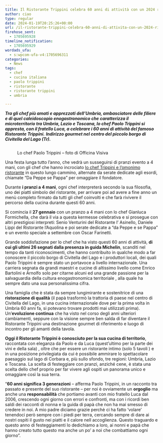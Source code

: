 ```yaml
---
title: Il Ristorante Trippini celebra 60 anni di attività con un 2024 ricco di eventi
author: ciao
type: regular
date: 2024-01-19T20:25:26+00:00
url: /il-ristorante-trippini-celebra-60-anni-di-attivita-con-un-2024-ricco-di-eventi/
firehose_sent:
  - 1705695928
timeline_notification:
  - 1705695929
wordads_ufa:
  - s:wpcom-ufa-v4:1705696311
categories:
  - News
tags:
  - chef
  - cucina italiana
  - paolo trippini
  - ristorante
  - ristorante trippini
  - umbria

---
```

**_Tra gli chef più amati e apprezzati dell’Umbria, ambasciatore delle filiere e di quel caleidoscopio enogastronomico che caratterizza il microterritorio tra Umbria, Lazio e Toscana, lo chef Paolo Trippini si appresta, con il fratello Luca, a celebrare i 60 anni di attività del famoso Ristorante Trippini._** **_Indirizzo gourmet nel centro del piccolo borgo di Civitella del Lago (Tr)._**<figure class="wp-block-image size-large">

<img decoding="async" src="images/wp-content/uploads/2024/01/paolo_trippini_officina_visiva.jpg.webp?w=1024" alt="" class="wp-image-2630" /> <figcaption class="wp-element-caption">Lo chef Paolo Trippini &#8211; foto di Officina Visiva</figcaption></figure> 

Una festa lunga tutto l’anno, che vedrà un susseguirsi di pranzi evento a 4 mani, con gli chef che hanno incrociato <a href="https://aleepepecom.wordpress.com/2023/04/07/sociale-inclusivo-ed-etico-il-menu-di-paolo-trippini-a-civitella-del-lago/" target="_blank" rel="noreferrer noopener">lo chef Trippini e l’omonimo ristorante</a> in questo lungo cammino, alternate da serate dedicate agli esordi, chiamate “Da Peppe se Pappa” per omaggiare il fondatore.

Durante **i pranzi a 4 mani**, ogni chef interpreterà secondo la sua filosofia, uno dei piatti simbolo del ristorante, per arrivare poi ad avere a fine anno un menù completo firmato da tutti gli chef coinvolti e che farà rivivere il percorso della cucina durante questi 60 anni.

Si comincia il **27 gennaio** con un pranzo a 4 mani con lo chef Gianluca Formichella, che darà il via a questa kermesse celebrativa e si prosegue con altri prestigiosi interpreti: Senio Venturini del Ristorante l’ Asinello, Daniele Lippi del Ristorante l’Aquolina e poi serate dedicate a “da Peppe e se Pappa” e un evento speciale a settembre con Oscar Farinetti.

Grande soddisfazione per lo chef che ha visto questi 60 anni di attività, **di cui gli ultimi 26 segnati dalla presenza in guida Michelin**, scanditi nel tempo da tanti riconoscimenti, che hanno contribuito in qualche modo a far conoscere il piccolo borgo di Civitella del Lago e i produttori locali, dei quali Paolo Trippini è sempre stato un portavoce a livello internazionale. Una carriera segnata da grandi maestri e cucine di altissimo livello come Enrico Bartolini e Arnolfo solo per citarne alcuni ed una grande passione per la salvaguardia della cultura enogastronomica territoriale , alla quale ha sempre dato una sua personalissima cifra.

Una famiglia che è stata da sempre lungimirante e sostenitrice di una **ristorazione di qualità** (il papà trasformò la trattoria di paese nel centro di Civitella del Lago, in una cucina internazionale dove per la prima volta in Umbria 60 anni fa, si potevano trovare prodotti mai utilizzati prima). Un’**evoluzione continua** che ha visto nel corso degli anni ulteriori cambiamenti, seppure con la visione sempre ben salda di far diventare il Ristorante Trippini una destinazione gourmet di riferimento e luogo di incontro per gli amanti della tavola.

**Oggi il Ristorante Trippini è conosciuto per la sua cucina di territorio**, raccontata con eleganza da Paolo e da Luca (quest’ultimo per la parte dei vini e della sala) , oltre che per essere un ristorante intimo (solo 5 tavoli ) e in una posizione privilegiata da cui è possibile ammirare lo spettacolare paesaggio sul lago di Corbara e, più sullo sfondo, tre regioni: Umbria, Lazio e Toscana. La scelta di festeggiare con pranzi, anziché cene, è stata una scelta dello chef proprio per far vivere agli ospiti un panorama unico e omaggiare così la sua terra.

&#8220;**60 anni significa 3 generazioni** – afferma Paolo Trippini, in un racconto tra passato e presente del suo ristorante – per noi è ovviamente un **orgoglio** ma anche una **responsabilità** che portiamo avanti con mio fratello Luca dal 2006, crescendo ogni giorno con errori e confronti, ma con i ricordi ben saldi dei racconti di nonna e la guida di papà che non ha mai smesso di credere in noi. A mio padre diciamo grazie perchè ci ha fatto &#8216;volare&#8217; tenendoci però sempre con i piedi per terra, cercando sempre di dare ai nostri ospiti il gusto nei piatti e il calore nell accoglienza. Questo traguardo e questo anno di festeggiamenti lo dedichiamo a loro, ai nonni e papà che hanno creato tutto questo ma anche un po’ a noi che combattiamo ogni giorno&#8221;.